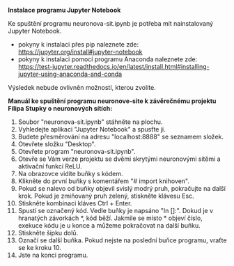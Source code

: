 **Instalace programu Jupyter Notebook**

Ke spuštění programu neuronova-sit.ipynb je potřeba mít nainstalovaný Jupyter Notebook.
* pokyny k instalaci přes pip naleznete zde: https://jupyter.org/install#jupyter-notebook
* pokyny k instalaci pomocí programu Anaconda naleznete zde: https://test-jupyter.readthedocs.io/en/latest/install.html#installing-jupyter-using-anaconda-and-conda

Výsledek nebude ovlivněn možností, kterou zvolíte.



**Manuál ke spuštění programu neuronove-site k závěrečnému projektu Filipa Stupky o neuronových sítích:**

1. Soubor "neuronova-sit.ipynb" stáhněte na plochu.
2. Vyhledejte aplikaci "Jupyter Notebook" a spusťte ji.
3. Budete přesměrování na adresu "localhost:8888" se seznamem složek.
4. Otevřete složku "Desktop".
5. Otevřete program "neuronova-sit.ipynb".
6. Otevře se Vám verze projektu se dvěmi skrytými neuronovými sítěmi a aktivační funkcí ReLU.
7. Na obrazovce vidíte buňky s kódem.
8. Klikněte do první buňky s komentářem "# import knihoven".
9. Pokud se nalevo od buňky objevil svislý modrý pruh, pokračujte na další krok. Pokud je zmiňovaný pruh zelený, stiskněte klávesu Esc.
10. Stiskněte kombinaci kláves Ctrl + Enter.
11. Spustí se označený kód. Vedle buňky je napsáno "In []:". Dokud je v hranatých závorkách *, kód běží. Jakmile se místo * objeví číslo, exekuce kódu je u konce a můžeme pokračovat na další buňku.
12. Stiskněte šipku dolů.
13. Označí se další buňka. Pokud nejste na poslední buňce programu, vraťte se ke kroku 10.
14. Jste na konci programu.
